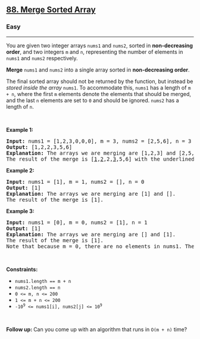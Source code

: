 <h2><a href="https://leetcode.com/problems/merge-sorted-array/">88. Merge Sorted Array</a></h2><h3>Easy</h3><hr><div style="user-select: auto;" data-read-aloud-multi-block="true"><p style="user-select: auto;">You are given two integer arrays <code style="user-select: auto;">nums1</code> and <code style="user-select: auto;">nums2</code>, sorted in <strong style="user-select: auto;">non-decreasing order</strong>, and two integers <code style="user-select: auto;">m</code> and <code style="user-select: auto;">n</code>, representing the number of elements in <code style="user-select: auto;">nums1</code> and <code style="user-select: auto;">nums2</code> respectively.</p>

<p style="user-select: auto;"><strong style="user-select: auto;">Merge</strong> <code style="user-select: auto;">nums1</code> and <code style="user-select: auto;">nums2</code> into a single array sorted in <strong style="user-select: auto;">non-decreasing order</strong>.</p>

<p style="user-select: auto;">The final sorted array should not be returned by the function, but instead be <em style="user-select: auto;">stored inside the array </em><code style="user-select: auto;">nums1</code>. To accommodate this, <code style="user-select: auto;">nums1</code> has a length of <code style="user-select: auto;">m + n</code>, where the first <code style="user-select: auto;">m</code> elements denote the elements that should be merged, and the last <code style="user-select: auto;">n</code> elements are set to <code style="user-select: auto;">0</code> and should be ignored. <code style="user-select: auto;">nums2</code> has a length of <code style="user-select: auto;">n</code>.</p>

<p style="user-select: auto;">&nbsp;</p>
<p style="user-select: auto;"><strong style="user-select: auto;">Example 1:</strong></p>

<pre style="user-select: auto;"><strong style="user-select: auto;">Input:</strong> nums1 = [1,2,3,0,0,0], m = 3, nums2 = [2,5,6], n = 3
<strong style="user-select: auto;">Output:</strong> [1,2,2,3,5,6]
<strong style="user-select: auto;">Explanation:</strong> The arrays we are merging are [1,2,3] and [2,5,6].
The result of the merge is [<u style="user-select: auto;">1</u>,<u style="user-select: auto;">2</u>,2,<u style="user-select: auto;">3</u>,5,6] with the underlined elements coming from nums1.
</pre>

<p style="user-select: auto;"><strong style="user-select: auto;">Example 2:</strong></p>

<pre style="user-select: auto;"><strong style="user-select: auto;">Input:</strong> nums1 = [1], m = 1, nums2 = [], n = 0
<strong style="user-select: auto;">Output:</strong> [1]
<strong style="user-select: auto;">Explanation:</strong> The arrays we are merging are [1] and [].
The result of the merge is [1].
</pre>

<p style="user-select: auto;"><strong style="user-select: auto;">Example 3:</strong></p>

<pre style="user-select: auto;"><strong style="user-select: auto;">Input:</strong> nums1 = [0], m = 0, nums2 = [1], n = 1
<strong style="user-select: auto;">Output:</strong> [1]
<strong style="user-select: auto;">Explanation:</strong> The arrays we are merging are [] and [1].
The result of the merge is [1].
Note that because m = 0, there are no elements in nums1. The 0 is only there to ensure the merge result can fit in nums1.
</pre>

<p style="user-select: auto;">&nbsp;</p>
<p style="user-select: auto;"><strong style="user-select: auto;">Constraints:</strong></p>

<ul style="user-select: auto;">
	<li style="user-select: auto;"><code style="user-select: auto;">nums1.length == m + n</code></li>
	<li style="user-select: auto;"><code style="user-select: auto;">nums2.length == n</code></li>
	<li style="user-select: auto;"><code style="user-select: auto;">0 &lt;= m, n &lt;= 200</code></li>
	<li style="user-select: auto;"><code style="user-select: auto;">1 &lt;= m + n &lt;= 200</code></li>
	<li style="user-select: auto;"><code style="user-select: auto;">-10<sup style="user-select: auto;">9</sup> &lt;= nums1[i], nums2[j] &lt;= 10<sup style="user-select: auto;">9</sup></code></li>
</ul>

<p style="user-select: auto;">&nbsp;</p>
<p style="user-select: auto;"><strong style="user-select: auto;">Follow up: </strong>Can you come up with an algorithm that runs in <code style="user-select: auto;">O(m + n)</code> time?</p>
</div>
